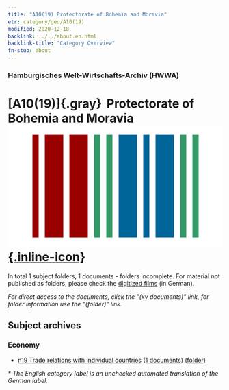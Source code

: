 ```yaml
---
title: "A10(19) Protectorate of Bohemia and Moravia"
etr: category/geo/A10(19)
modified: 2020-12-18
backlink: ../../about.en.html
backlink-title: "Category Overview"
fn-stub: about
---
```


### Hamburgisches Welt-Wirtschafts-Archiv (HWWA)
# [A10(19)]{.gray}&#8201; Protectorate of Bohemia and Moravia&#160; [![Wikidata item](/images/Wikidata-logo.svg){.inline-icon}](http://www.wikidata.org/entity/Q152750)





In total 1 subject folders, 1 documents - folders incomplete.
For material not published as folders, please check the [digitized films](/film/h1_sh) (in German).

_For direct access to the documents, click the "(xy documents)" link, for folder information use the "(folder)" link._

## Subject archives



### Economy

- [n19 Trade relations with individual countries](../../../subject/about.en.html#n19) (<a href="https://dfg-viewer.de/show/?tx_dlf[id]=https://pm20.zbw.eu/mets/sh/1400xx/140098/1452xx/145289/public.mets.en.xml" target="_blank">1 documents</a>) ([folder](http://purl.org/pressemappe20/folder/sh/140098,145289))


_* The English category label is an unchecked automated translation of the German label._

